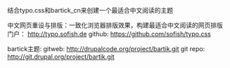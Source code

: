 结合typo.css和bartick_cn来创建一个最适合中文阅读的主题

中文网页重设与排版：一致化浏览器排版效果，构建最适合中文阅读的网页排版
门户：  http://typo.sofish.de
github: https://github.com/sofish/typo.css

bartick主题:
gitweb:     http://drupalcode.org/project/bartik.git
git repo:    http://git.drupal.org/project/bartik.git
